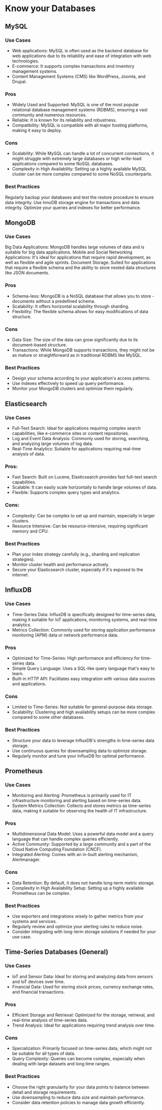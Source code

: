 # Know your Databases

## MySQL

### Use Cases

- Web applications: MySQL is often used as the backend database for web applications due to its reliability and ease of integration with web technologies.
- E-commerce: It supports complex transactions and inventory management systems.
- Content Management Systems (CMS) like WordPress, Joomla, and Drupal.

### Pros

- Widely Used and Supported: MySQL is one of the most popular relational database management systems (RDBMS), ensuring a vast community and numerous resources.
- Reliable: It is known for its reliability and robustness.
- Compatibility: MySQL is compatible with all major hosting platforms, making it easy to deploy.

### Cons

- Scalability: While MySQL can handle a lot of concurrent connections, it might struggle with extremely large databases or high write-load applications compared to some NoSQL databases.
- Complexity in High Availability: Setting up a highly available MySQL cluster can be more complex compared to some NoSQL counterparts.

### Best Practices

Regularly backup your databases and test the restore procedure to ensure data integrity.
Use InnoDB storage engine for transactions and data integrity.
Optimize your queries and indexes for better performance.

## MongoDB

### Use Cases

Big Data Applications: MongoDB handles large volumes of data and is suitable for big data applications.
Mobile and Social Networking Applications: It's ideal for applications that require rapid development, as well as flexible and agile sprints.
Document Storage: Suited for applications that require a flexible schema and the ability to store nested data structures like JSON documents.

### Pros

- Schema-less: MongoDB is a NoSQL database that allows you to store - documents without a predefined schema.
- Scalability: It offers horizontal scalability through sharding.
- Flexibility: The flexible schema allows for easy modifications of data structure.

### Cons

- Data Size: The size of the data can grow significantly due to its document-based structure.
- Transactions: While MongoDB supports transactions, they might not be as mature or straightforward as in traditional RDBMS like MySQL.

### Best Practices

- Design your schema according to your application's access patterns.
- Use indexes effectively to speed up query performance.
- Monitor your MongoDB clusters and optimize them regularly.

## Elasticsearch

### Use Cases

- Full-Text Search: Ideal for applications requiring complex search capabilities, like e-commerce sites or content repositories.
- Log and Event Data Analysis: Commonly used for storing, searching, and analyzing large volumes of log data.
- Real-Time Analytics: Suitable for applications requiring real-time analysis of data.

### Pros:

- Fast Search: Built on Lucene, Elasticsearch provides fast full-text search capabilities.
- Scalable: It can easily scale horizontally to handle large volumes of data.
- Flexible: Supports complex query types and analytics.

### Cons:

- Complexity: Can be complex to set up and maintain, especially in larger clusters.
- Resource Intensive: Can be resource-intensive, requiring significant memory and CPU.

### Best Practices

- Plan your index strategy carefully (e.g., sharding and replication strategies).
- Monitor cluster health and performance actively.
- Secure your Elasticsearch cluster, especially if it's exposed to the internet.

## InfluxDB

### Use Cases

- Time-Series Data: InfluxDB is specifically designed for time-series data, making it suitable for IoT applications, monitoring systems, and real-time analytics.
- Metrics Collection: Commonly used for storing application performance monitoring (APM) data or network performance data.

### Pros

- Optimized for Time-Series: High performance and efficiency for time-series data.
- Simple Query Language: Uses a SQL-like query language that's easy to learn.
- Built-in HTTP API: Facilitates easy integration with various data sources and applications.

### Cons

- Limited to Time-Series: Not suitable for general-purpose data storage.
- Scalability: Clustering and high availability setups can be more complex compared to some other databases.

### Best Practices

- Structure your data to leverage InfluxDB's strengths in time-series data storage.
- Use continuous queries for downsampling data to optimize storage.
- Regularly monitor and tune your InfluxDB for optimal performance.

## Prometheus

### Use Cases

- Monitoring and Alerting: Prometheus is primarily used for IT infrastructure monitoring and alerting based on time-series data.
- System Metrics Collection: Collects and stores metrics as time-series data, making it suitable for observing the health of IT infrastructure.

### Pros

- Multidimensional Data Model: Uses a powerful data model and a query language that can handle complex queries efficiently.
- Active Community: Supported by a large community and a part of the Cloud Native Computing Foundation (CNCF).
- Integrated Alerting: Comes with an in-built alerting mechanism, Alertmanager.

### Cons

- Data Retention: By default, it does not handle long-term metric storage.
- Complexity in High Availability Setup: Setting up a highly available Prometheus can be complex.

### Best Practices

- Use exporters and integrations wisely to gather metrics from your systems and services.
- Regularly review and optimize your alerting rules to reduce noise.
- Consider integrating with long-term storage solutions if needed for your use case.

## Time-Series Databases (General)

### Use Cases

- IoT and Sensor Data: Ideal for storing and analyzing data from sensors and IoT devices over time.
- Financial Data: Used for storing stock prices, currency exchange rates, and financial transactions.

### Pros

- Efficient Storage and Retrieval: Optimized for the storage, retrieval, and real-time analysis of time-series data.
- Trend Analysis: Ideal for applications requiring trend analysis over time.

### Cons

- Specialization: Primarily focused on time-series data, which might not be suitable for all types of data.
- Query Complexity: Queries can become complex, especially when dealing with large datasets and long time ranges.

### Best Practices

- Choose the right granularity for your data points to balance between detail and storage requirements.
- Use downsampling to reduce data size and maintain performance.
- Consider data retention policies to manage data growth efficiently.
